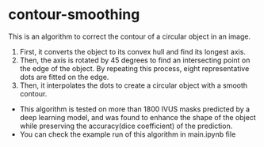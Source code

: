 # contour-smoothing

This is an algorithm to correct the contour of a circular object in an image.
<br>
1. First, it converts the object to its convex hull and find its longest axis.
2. Then, the axis is rotated by 45 degrees to find an intersecting point on the edge of the object.
By repeating this process, eight representative dots are fitted on the edge.
3. Then, it interpolates the dots to create a circular object with a smooth contour.

* This algorithm is tested on more than 1800 IVUS masks predicted by a deep learning model, and was found to enhance the shape of the object while preserving the accuracy(dice coefficient) of the prediction.
* You can check the example run of this algorithm in main.ipynb file
